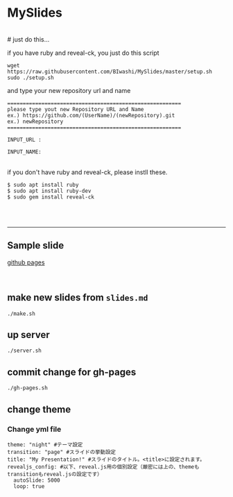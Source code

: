 # MySlides

<br >
# just do this...

if you have ruby and reveal-ck, you just do this script

```
wget https://raw.githubusercontent.com/BIwashi/MySlides/master/setup.sh
sudo ./setup.sh
```
and type your new repository url and name

```
========================================================
please type yout new Repository URL and Name
ex.) https://github.com/(UserName)/(newRepository).git
ex.) newRepository
========================================================

INPUT_URL : 

INPUT_NAME:

```

<br >
if you don't have ruby and reveal-ck, please instll these.

```
$ sudo apt install ruby
$ sudo apt install ruby-dev
$ sudo gem install reveal-ck

```

<br >
<br >


---

## Sample slide

[github pages](https://biwashi.github.io/MySlides)



<br >

## make new slides from `slides.md`

```
./make.sh
```

## up server

```
./server.sh
```

## commit change for gh-pages

```
./gh-pages.sh
```

## change theme

### Change yml file

```
theme: "night" #テーマ設定
transition: "page" #スライドの挙動設定
title: "My Presentation!" #スライドのタイトル。<title>に設定されます。
revealjs_config: #以下、reveal.js用の個別設定（厳密には上の、themeもtransitionもreveal.jsの設定です）
  autoSlide: 5000
  loop: true
```


